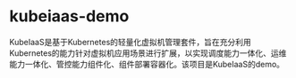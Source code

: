 # kubeiaas-demo

KubeIaaS是基于Kubernetes的轻量化虚拟机管理套件，旨在充分利用Kubernetes的能力针对虚拟机应用场景进行扩展，以实现调度能力一体化、运维能力一体化、管控能力组件化、组件部署容器化。该项目是KubeIaaS的demo。

